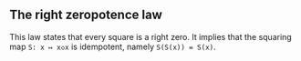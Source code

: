 ## The right zeropotence law

This law states that every square is a right zero.  It implies that the squaring map `S: x ↦ x◇x` is idempotent, namely `S(S(x)) = S(x)`.
